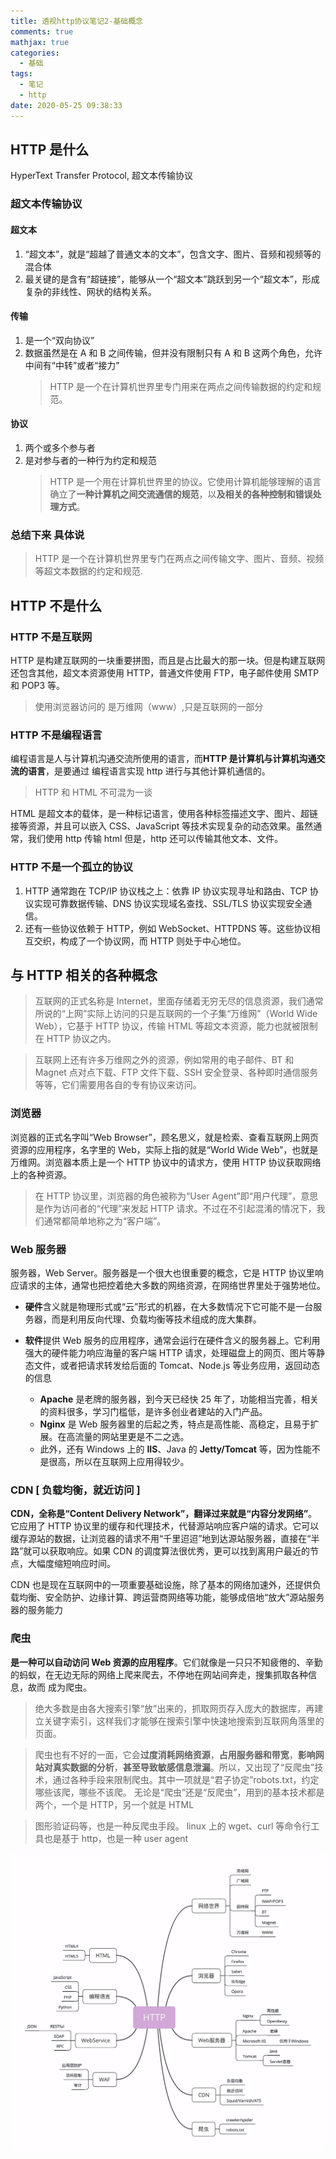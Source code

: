 ```yaml
---
title: 透视http协议笔记2-基础概念
comments: true
mathjax: true
categories:
  - 基础
tags:
  - 笔记
  - http
date: 2020-05-25 09:38:33
---
```


## HTTP 是什么

HyperText Transfer Protocol, 超文本传输协议

### 超文本传输协议

#### 超文本

1. “超文本”，就是“超越了普通文本的文本”，包含文字、图片、音频和视频等的混合体
2. 最关键的是含有“超链接”，能够从一个“超文本”跳跃到另一个“超文本”，形成复杂的非线性、网状的结构关系。

#### 传输

1. 是一个“双向协议”
2. 数据虽然是在 A 和 B 之间传输，但并没有限制只有 A 和 B 这两个角色，允许中间有“中转”或者“接力”
   > HTTP 是一个在计算机世界里专门用来在两点之间传输数据的约定和规范。

#### 协议

1. 两个或多个参与者
2. 是对参与者的一种行为约定和规范
   > HTTP 是一个用在计算机世界里的协议。它使用计算机能够理解的语言确立了**一种计算机之间交流通信的规范**，以**及相关的各种控制和错误处理方式**。

### 总结下来 具体说

> HTTP 是一个在计算机世界里专门在两点之间传输文字、图片、音频、视频等超文本数据的约定和规范.

## HTTP 不是什么

### HTTP 不是互联网

HTTP 是构建互联网的一块重要拼图，而且是占比最大的那一块。但是构建互联网还包含其他，超文本资源使用 HTTP，普通文件使用 FTP，电子邮件使用 SMTP 和 POP3 等。

> 使用浏览器访问的 是万维网（www）,只是互联网的一部分

### HTTP 不是编程语言

编程语言是人与计算机沟通交流所使用的语言，而**HTTP 是计算机与计算机沟通交流的语言**，是要通过 编程语言实现 http 进行与其他计算机通信的。

> HTTP 和 HTML 不可混为一谈

HTML 是超文本的载体，是一种标记语言，使用各种标签描述文字、图片、超链接等资源，并且可以嵌入 CSS、JavaScript 等技术实现复杂的动态效果。虽然通常，我们使用 http 传输 html 但是，http 还可以传输其他文本、文件。

### HTTP 不是一个孤立的协议

1. HTTP 通常跑在 TCP/IP 协议栈之上：依靠 IP 协议实现寻址和路由、TCP 协议实现可靠数据传输、DNS 协议实现域名查找、SSL/TLS 协议实现安全通信。
2. 还有一些协议依赖于 HTTP，例如 WebSocket、HTTPDNS 等。这些协议相互交织，构成了一个协议网，而 HTTP 则处于中心地位。

## 与 HTTP 相关的各种概念

> 互联网的正式名称是 Internet，里面存储着无穷无尽的信息资源，我们通常所说的“上网”实际上访问的只是互联网的一个子集“万维网”（World Wide Web），它基于 HTTP 协议，传输 HTML 等超文本资源，能力也就被限制在 HTTP 协议之内。

> 互联网上还有许多万维网之外的资源，例如常用的电子邮件、BT 和 Magnet 点对点下载、FTP 文件下载、SSH 安全登录、各种即时通信服务等等，它们需要用各自的专有协议来访问。

### 浏览器

浏览器的正式名字叫“Web Browser”，顾名思义，就是检索、查看互联网上网页资源的应用程序，名字里的 Web，实际上指的就是“World Wide Web”，也就是万维网。浏览器本质上是一个 HTTP 协议中的请求方，使用 HTTP 协议获取网络上的各种资源。

> 在 HTTP 协议里，浏览器的角色被称为“User Agent”即“用户代理”，意思是作为访问者的“代理”来发起 HTTP 请求。不过在不引起混淆的情况下，我们通常都简单地称之为“客户端”。

### Web 服务器

服务器，Web Server。服务器是一个很大也很重要的概念，它是 HTTP 协议里响应请求的主体，通常也把控着绝大多数的网络资源，在网络世界里处于强势地位。

- **硬件**含义就是物理形式或“云”形式的机器，在大多数情况下它可能不是一台服务器，而是利用反向代理、负载均衡等技术组成的庞大集群。
- **软件**提供 Web 服务的应用程序，通常会运行在硬件含义的服务器上。它利用强大的硬件能力响应海量的客户端 HTTP 请求，处理磁盘上的网页、图片等静态文件，或者把请求转发给后面的 Tomcat、Node.js 等业务应用，返回动态的信息

  - **Apache** 是老牌的服务器，到今天已经快 25 年了，功能相当完善，相关的资料很多，学习门槛低，是许多创业者建站的入门产品。
  - **Nginx** 是 Web 服务器里的后起之秀，特点是高性能、高稳定，且易于扩展。在高流量的网站里更是不二之选。
  - 此外，还有 Windows 上的 **IIS**、Java 的 **Jetty/Tomcat** 等，因为性能不是很高，所以在互联网上应用得较少。

### CDN [ 负载均衡，就近访问 ]

**CDN，全称是“Content Delivery Network”，翻译过来就是“内容分发网络”**。它应用了 HTTP 协议里的缓存和代理技术，代替源站响应客户端的请求。它可以缓存源站的数据，让浏览器的请求不用“千里迢迢”地到达源站服务器，直接在“半路”就可以获取响应。如果 CDN 的调度算法很优秀，更可以找到离用户最近的节点，大幅度缩短响应时间。

CDN 也是现在互联网中的一项重要基础设施，除了基本的网络加速外，还提供负载均衡、安全防护、边缘计算、跨运营商网络等功能，能够成倍地“放大”源站服务器的服务能力

### 爬虫

**是一种可以自动访问 Web 资源的应用程序**。它们就像是一只只不知疲倦的、辛勤的蚂蚁，在无边无际的网络上爬来爬去，不停地在网站间奔走，搜集抓取各种信息，故而 成为爬虫。

> 绝大多数是由各大搜索引擎“放”出来的，抓取网页存入庞大的数据库，再建立关键字索引，这样我们才能够在搜索引擎中快速地搜索到互联网角落里的页面。

> 爬虫也有不好的一面，它会**过度消耗网络资源**，**占用服务器和带宽**，**影响网站对真实数据的分析**，**甚至导致敏感信息泄漏**。所以，又出现了“反爬虫”技术，通过各种手段来限制爬虫。其中一项就是“君子协定”robots.txt，约定哪些该爬，哪些不该爬。
> 无论是“爬虫”还是“反爬虫”，用到的基本技术都是两个，一个是 HTTP，另一个就是 HTML

> 图形验证码等，也是一种反爬虫手段。
> linux 上的 wget、curl 等命令行工具也是基于 http，也是一种 user agent

![http 应用](/images/http/httpapp.png)
